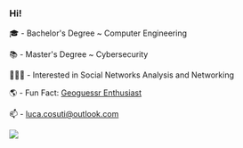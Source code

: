### Hi!

🎓 - Bachelor's Degree ~ Computer Engineering  
  
📚 - Master's Degree ~ Cybersecurity  
  
🧑🏼‍💻 - Interested in Social Networks Analysis and Networking

🌎 - Fun Fact: [Geoguessr Enthusiast](https://www.geoguessr.com/user/63becc7eff46123bcc9336bf) 
  
📫 - luca.cosuti@outlook.com

<p align="left">
  <a href="https://skillicons.dev">
    <img src="https://skillicons.dev/icons?i=linux,py,vscode,twitter,latex," />
  </a>
</p>
